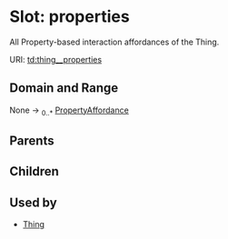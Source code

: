 
# Slot: properties

All Property-based interaction affordances of the Thing.

URI: [td:thing__properties](https://www.w3.org/2019/wot/td#thing__properties)


## Domain and Range

None &#8594;  <sub>0..\*</sub> [PropertyAffordance](PropertyAffordance.md)

## Parents


## Children


## Used by

 * [Thing](Thing.md)

